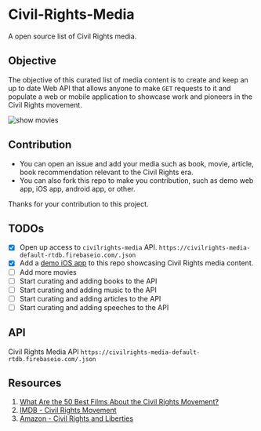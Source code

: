 # Civil-Rights-Media

A open source list of Civil Rights media.

## Objective 

The objective of this curated list of media content is to create and keep an up to date Web API that allows anyone to make `GET` requests to it and populate a web or mobile application to showcase work and pioneers in the Civil Rights movement. 

![show movies](https://github.com/alexpaul/Civil-Rights-Media/blob/qa/Assets/civil-rights-movies.gif)

## Contribution 

* You can open an issue and add your media such as book, movie, article, book recommendation relevant to the Civil Rights era. 
* You can also fork this repo to make you contribution, such as demo web app, iOS app, android app, or other. 

Thanks for your contribution to this project. 

## TODOs

- [x] Open up access to `civilrights-media` API. `https://civilrights-media-default-rtdb.firebaseio.com/.json`
- [x] Add a [demo iOS app](https://github.com/alexpaul/Civil-Rights-Media/tree/realtime-database/CivilRightsMedia) to this repo showcasing Civil Rights media content. 
- [ ] Add more movies 
- [ ] Start curating and adding books to the API 
- [ ] Start curating and adding music to the API 
- [ ] Start curating and adding articles to the API 
- [ ] Start curating and adding speeches to the API 

## API 

Civil Rights Media API `https://civilrights-media-default-rtdb.firebaseio.com/.json`

## Resources 

1. [What Are the 50 Best Films About the Civil Rights Movement?](https://www.huffpost.com/entry/what-are-the-50-best-films-about-the-civil-rights-movement_b_587c1d9de4b077a19d180f14)
2. [IMDB - Civil Rights Movement](https://www.imdb.com/search/keyword/?keywords=civil-rights-movement)
3. [Amazon - Civil Rights and Liberties](https://www.amazon.com/Best-Sellers-Books-Civil-Rights-Liberties/zgbs/books/10550)

